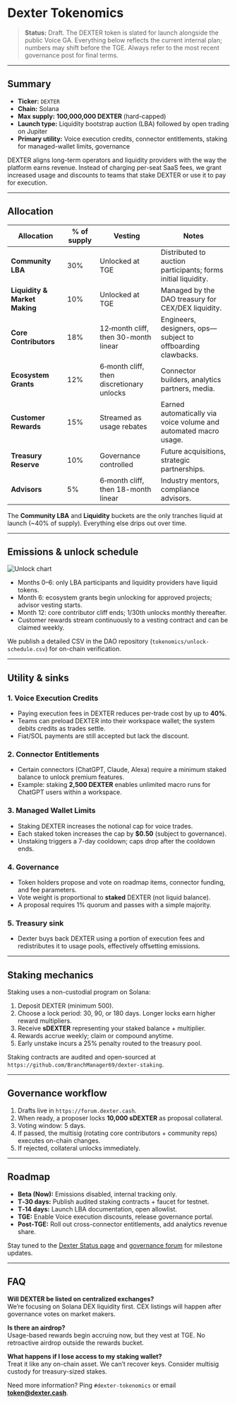 # Dexter Tokenomics

> **Status:** Draft. The DEXTER token is slated for launch alongside the public Voice GA. Everything below reflects the current internal plan; numbers may shift before the TGE. Always refer to the most recent governance post for final terms.

---

## Summary

- **Ticker:** `DEXTER`  
- **Chain:** Solana  
- **Max supply:** **100,000,000 DEXTER** (hard-capped)  
- **Launch type:** Liquidity bootstrap auction (LBA) followed by open trading on Jupiter  
- **Primary utility:** Voice execution credits, connector entitlements, staking for managed-wallet limits, governance

DEXTER aligns long-term operators and liquidity providers with the way the platform earns revenue. Instead of charging per-seat SaaS fees, we grant increased usage and discounts to teams that stake DEXTER or use it to pay for execution.

---

## Allocation

| Allocation | % of supply | Vesting | Notes |
|------------|-------------|---------|-------|
| **Community LBA** | 30% | Unlocked at TGE | Distributed to auction participants; forms initial liquidity. |
| **Liquidity & Market Making** | 10% | Unlocked at TGE | Managed by the DAO treasury for CEX/DEX liquidity. |
| **Core Contributors** | 18% | 12‑month cliff, then 30-month linear | Engineers, designers, ops—subject to offboarding clawbacks. |
| **Ecosystem Grants** | 12% | 6‑month cliff, then discretionary unlocks | Connector builders, analytics partners, media. |
| **Customer Rewards** | 15% | Streamed as usage rebates | Earned automatically via voice volume and automated macro usage. |
| **Treasury Reserve** | 10% | Governance controlled | Future acquisitions, strategic partnerships. |
| **Advisors** | 5% | 6‑month cliff, then 18-month linear | Industry mentors, compliance advisors. |

The **Community LBA** and **Liquidity** buckets are the only tranches liquid at launch (~40% of supply). Everything else drips out over time.

---

## Emissions & unlock schedule

![Unlock chart](../assets/tokenomics/unlock-chart.png)

- Months 0–6: only LBA participants and liquidity providers have liquid tokens.  
- Month 6: ecosystem grants begin unlocking for approved projects; advisor vesting starts.  
- Month 12: core contributor cliff ends; 1/30th unlocks monthly thereafter.  
- Customer rewards stream continuously to a vesting contract and can be claimed weekly.

We publish a detailed CSV in the DAO repository (`tokenomics/unlock-schedule.csv`) for on-chain verification.

---

## Utility & sinks

### 1. Voice Execution Credits
- Paying execution fees in DEXTER reduces per-trade cost by up to **40%**.  
- Teams can preload DEXTER into their workspace wallet; the system debits credits as trades settle.  
- Fiat/SOL payments are still accepted but lack the discount.

### 2. Connector Entitlements
- Certain connectors (ChatGPT, Claude, Alexa) require a minimum staked balance to unlock premium features.  
- Example: staking **2,500 DEXTER** enables unlimited macro runs for ChatGPT users within a workspace.

### 3. Managed Wallet Limits
- Staking DEXTER increases the notional cap for voice trades.  
- Each staked token increases the cap by **$0.50** (subject to governance).  
- Unstaking triggers a 7-day cooldown; caps drop after the cooldown ends.

### 4. Governance
- Token holders propose and vote on roadmap items, connector funding, and fee parameters.  
- Vote weight is proportional to **staked** DEXTER (not liquid balance).  
- A proposal requires 1% quorum and passes with a simple majority.

### 5. Treasury sink
- Dexter buys back DEXTER using a portion of execution fees and redistributes it to usage pools, effectively offsetting emissions.

---

## Staking mechanics

Staking uses a non-custodial program on Solana:

1. Deposit DEXTER (minimum 500).  
2. Choose a lock period: 30, 90, or 180 days. Longer locks earn higher reward multipliers.  
3. Receive **sDEXTER** representing your staked balance + multiplier.  
4. Rewards accrue weekly; claim or compound anytime.  
5. Early unstake incurs a 25% penalty routed to the treasury pool.

Staking contracts are audited and open-sourced at `https://github.com/BranchManager69/dexter-staking`.

---

## Governance workflow

1. Drafts live in `https://forum.dexter.cash`.  
2. When ready, a proposer locks **10,000 sDEXTER** as proposal collateral.  
3. Voting window: 5 days.  
4. If passed, the multisig (rotating core contributors + community reps) executes on-chain changes.  
5. If rejected, collateral unlocks immediately.

---

## Roadmap

- **Beta (Now):** Emissions disabled, internal tracking only.  
- **T‑30 days:** Publish audited staking contracts + faucet for testnet.  
- **T‑14 days:** Launch LBA documentation, open allowlist.  
- **TGE:** Enable Voice execution discounts, release governance portal.  
- **Post‑TGE:** Roll out cross-connector entitlements, add analytics revenue share.

Stay tuned to the [Dexter Status page](https://status.dexter.cash) and [governance forum](https://forum.dexter.cash) for milestone updates.

---

## FAQ

**Will DEXTER be listed on centralized exchanges?**  
We’re focusing on Solana DEX liquidity first. CEX listings will happen after governance votes on market makers.

**Is there an airdrop?**  
Usage-based rewards begin accruing now, but they vest at TGE. No retroactive airdrop outside the rewards bucket.

**What happens if I lose access to my staking wallet?**  
Treat it like any on-chain asset. We can’t recover keys. Consider multisig custody for treasury-sized stakes.

Need more information? Ping `#dexter-tokenomics` or email **token@dexter.cash**.  
